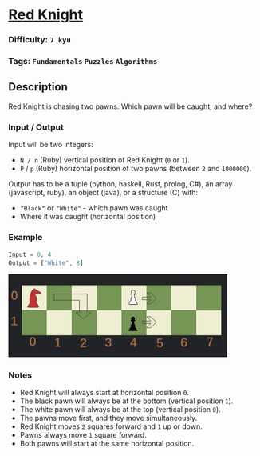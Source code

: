 # [Red Knight](https://www.codewars.com/kata/5fc4349ddb878a0017838d0f)

### Difficulty: `7 kyu`

### Tags: `Fundamentals` `Puzzles` `Algorithms`

## Description

Red Knight is chasing two pawns. Which pawn will be caught, and where?

### Input / Output
Input will be two integers:

- `N / n` (Ruby) vertical position of Red Knight (`0` or `1`).
- `P` / `p` (Ruby) horizontal position of two pawns (between `2` and `1000000`).

Output has to be a tuple (python, haskell, Rust, prolog, C#), an array (javascript, ruby), an object (java), or a structure (C) with:

- `"Black"` or `"White"` - which pawn was caught
- Where it was caught (horizontal position)

### Example

```js
Input = 0, 4
Output = ["White", 8]
```

![alt text](image.png)


### Notes

- Red Knight will always start at horizontal position `0`.
- The black pawn will always be at the bottom (vertical position `1`).
- The white pawn will always be at the top (vertical position `0`).
- The pawns move first, and they move simultaneously.
- Red Knight moves `2` squares forward and `1` up or down.
- Pawns always move `1` square forward.
- Both pawns will start at the same horizontal position.
